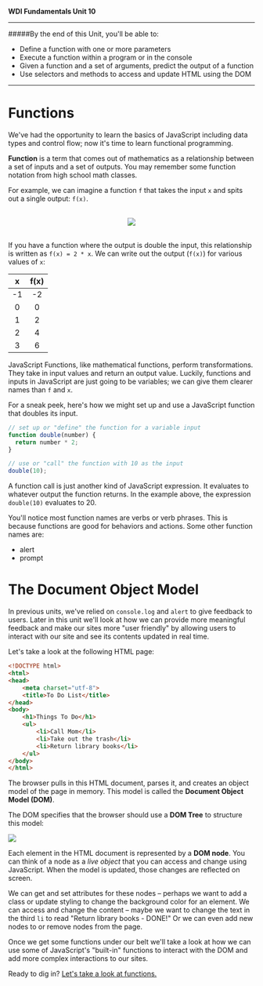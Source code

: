 **WDI Fundamentals Unit 10**

---

#####By the end of this Unit, you'll be able to:
* Define a function with one or more parameters
* Execute a function within a program or in the console
* Given a function and a set of arguments, predict the output of a function
* Use selectors and methods to access and update HTML using the DOM

---

# Functions

We've had the opportunity to learn the basics of JavaScript including data types and control flow; now it's time to learn functional programming.

**Function** is a term that comes out of mathematics as a relationship between a set of inputs and a set of outputs. You may remember some function notation from high school math classes.

For example, we can imagine a function `f` that takes the input `x` and spits out a single output: `f(x)`.

<br>
<center><img src="../assets/chapter5/function.png"></center>
<br>

If you have a function where the output is double the input, this relationship is written as `f(x) = 2 * x`. We can write out the output (`f(x)`) for various values of `x`:

| x  | f(x) |
|:-: |:-:   |
| -1 | -2   |
| 0  | 0    |
| 1  | 2    |
| 2  | 4    |
| 3  | 6    |


JavaScript Functions, like mathematical functions, perform transformations. They take in input values and return an output value. Luckily, functions and inputs in JavaScript are just going to be variables; we can give them clearer names than `f` and `x`.

For a sneak peek, here's how we might set up and use a JavaScript function that doubles its input.

```js
// set up or "define" the function for a variable input
function double(number) {
  return number * 2;
}

// use or "call" the function with 10 as the input
double(10);
```

A function call is just another kind of JavaScript expression. It evaluates to whatever output the function returns. In the example above, the expression `double(10)` evaluates to 20.

You'll notice most function names are verbs or verb phrases. This is because functions are good for behaviors and actions.  Some other function names are:

- alert
- prompt


# The Document Object Model

In previous units, we've relied on `console.log` and `alert` to give feedback to users. Later in this unit we'll look at how we can provide more meaningful feedback and make our sites more "user friendly" by allowing users to interact with our site and see its contents updated in real time.

Let's take a look at the following HTML page:

```html
<!DOCTYPE html>
<html>
<head>
	<meta charset="utf-8">
	<title>To Do List</title>
</head>
<body>
	<h1>Things To Do</h1>
	<ul>
		<li>Call Mom</li>
		<li>Take out the trash</li>
		<li>Return library books</li>
	</ul>
</body>
</html>
```

The browser pulls in this HTML document, parses it, and creates an object model of the page in memory. This model is called the **Document Object Model (DOM)**.

The DOM specifies that the browser should use a **DOM Tree** to structure this model:

![](/assets/chapter5/dom.png)

Each element in the HTML document is represented by a **DOM node**. You can think of a node as a *live object* that you can access and change using JavaScript. When the model is updated, those changes are reflected on screen.

We can get and set attributes for these nodes – perhaps we want to add a class or update styling to change the background color for an element. We can access and change the content – maybe we want to change the text in the third `li` to read "Return library books - DONE!" Or we can even add new nodes to or remove nodes from the page.

Once we get some functions under our belt we'll take a look at how we can use some of JavaScript's "built-in" functions to interact with the DOM and add more complex interactions to our sites.

Ready to dig in? [Let's take a look at functions.](02_lesson.md)
